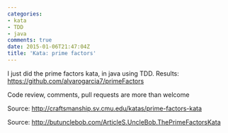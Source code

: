 ```yaml
---
categories:
- kata
- TDD
- java
comments: true
date: 2015-01-06T21:47:04Z
title: 'Kata: prime factors'
---
```


I just did the prime factors kata, in java using TDD. Results: https://github.com/alvarogarcia7/primeFactors

Code review, comments, pull requests are more than welcome

Source: http://craftsmanship.sv.cmu.edu/katas/prime-factors-kata

Source: http://butunclebob.com/ArticleS.UncleBob.ThePrimeFactorsKata
